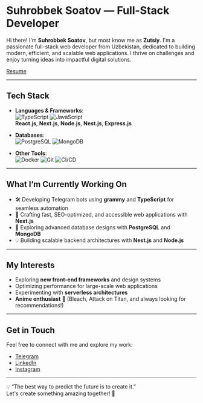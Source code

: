 # Suhrobbek Soatov — Full-Stack Developer

Hi there! I'm **Suhrobbek Soatov**, but most know me as **Zutsiy**. I'm a passionate full-stack web developer from Uzbekistan, dedicated to building modern, efficient, and scalable web applications. I thrive on challenges and enjoy turning ideas into impactful digital solutions. 

<a href="https://soatov.uz/resume.pdf" target="_blank">Resume</a>

---

## Tech Stack

- **Languages & Frameworks**:  
  ![TypeScript](https://img.shields.io/badge/TypeScript-%23007ACC.svg?style=flat&logo=typescript&logoColor=white) 
  ![JavaScript](https://img.shields.io/badge/JavaScript-%23F7DF1E.svg?style=flat&logo=javascript&logoColor=black)  
  **React.js**, **Next.js**, **Node.js**, **Nest.js**, **Express.js**

- **Databases**:  
  ![PostgreSQL](https://img.shields.io/badge/PostgreSQL-%23336791.svg?style=flat&logo=postgresql&logoColor=white) 
  ![MongoDB](https://img.shields.io/badge/MongoDB-%2347A248.svg?style=flat&logo=mongodb&logoColor=white)

- **Other Tools**:  
  ![Docker](https://img.shields.io/badge/Docker-%232496ED.svg?style=flat&logo=docker&logoColor=white) 
  ![Git](https://img.shields.io/badge/Git-%23F05033.svg?style=flat&logo=git&logoColor=white) 
  ![CI/CD](https://img.shields.io/badge/CI%2FCD-%23007ACC.svg?style=flat&logo=githubactions&logoColor=white)

---

## What I’m Currently Working On

- 🛠 Developing Telegram bots using **grammy** and **TypeScript** for seamless automation  
- 🚀 Crafting fast, SEO-optimized, and accessible web applications with **Next.js**  
- 🧩 Exploring advanced database designs with **PostgreSQL** and **MongoDB**  
- 💡 Building scalable backend architectures with **Nest.js** and **Node.js**

---

## My Interests

- Exploring **new front-end frameworks** and design systems  
- Optimizing performance for large-scale web applications  
- Experimenting with **serverless architectures**  
- **Anime enthusiast** 🎥 (Bleach, Attack on Titan, and always looking for recommendations!)

---

## Get in Touch

Feel free to connect with me and explore my work:  
- [Telegram](https://t.me/svkhrobbeck/)  
- [LinkedIn](https://www.linkedin.com/in/svkhrobbeck/)  
- [Instagram](https://instagram.com/zutsio/)  

---

💡 “The best way to predict the future is to create it.”  
Let's create something amazing together! 🚀
